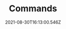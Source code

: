---
title: Commands
slug: commands
description: 
date: '2021-08-30T16:13:00.546Z'
lastmod: '2021-08-30T16:13:01.763Z'
weight: 6
---